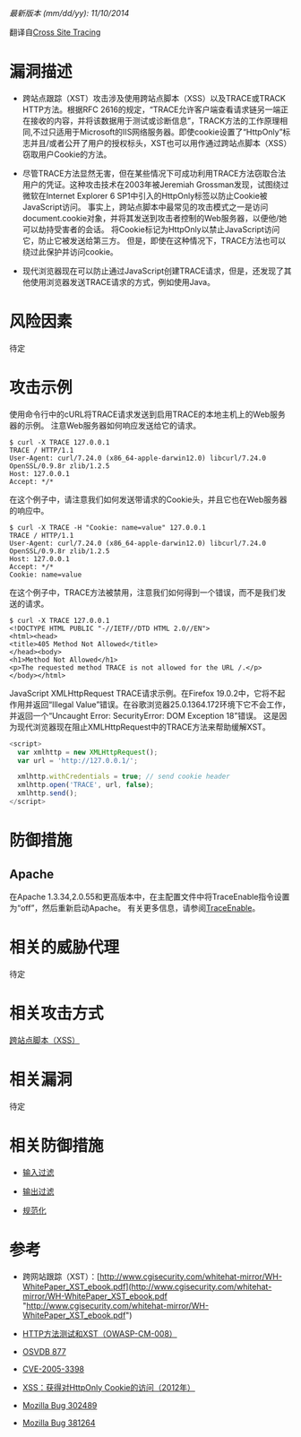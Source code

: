 *最新版本 (mm/dd/yy): 11/10/2014*

翻译自[Cross Site Tracing](https://www.owasp.org/index.php/Cross_Site_Tracing "Cross Site Tracing")

# 漏洞描述

- 跨站点跟踪（XST）攻击涉及使用跨站点脚本（XSS）以及TRACE或TRACK HTTP方法。根据RFC 2616的规定，“TRACE允许客户端查看请求链另一端正在接收的内容，并将该数据用于测试或诊断信息”，TRACK方法的工作原理相同,不过只适用于Microsoft的IIS网络服务器。即使cookie设置了“HttpOnly”标志并且/或者公开了用户的授权标头，XST也可以用作通过跨站点脚本（XSS）窃取用户Cookie的方法。

- 尽管TRACE方法显然无害，但在某些情况下可成功利用TRACE方法窃取合法用户的凭证。这种攻击技术在2003年被Jeremiah Grossman发现，试图绕过微软在Internet Explorer 6 SP1中引入的HttpOnly标签以防止Cookie被JavaScript访问。 事实上，跨站点脚本中最常见的攻击模式之一是访问document.cookie对象，并将其发送到攻击者控制的Web服务器，以便他/她可以劫持受害者的会话。 将Cookie标记为HttpOnly以禁止JavaScript访问它，防止它被发送给第三方。 但是，即使在这种情况下，TRACE方法也可以绕过此保护并访问cookie。


- 现代浏览器现在可以防止通过JavaScript创建TRACE请求，但是，还发现了其他使用浏览器发送TRACE请求的方式，例如使用Java。

# 风险因素
待定

# 攻击示例
使用命令行中的cURL将TRACE请求发送到启用TRACE的本地主机上的Web服务器的示例。 注意Web服务器如何响应发送给它的请求。

```shell
$ curl -X TRACE 127.0.0.1
TRACE / HTTP/1.1
User-Agent: curl/7.24.0 (x86_64-apple-darwin12.0) libcurl/7.24.0 OpenSSL/0.9.8r zlib/1.2.5
Host: 127.0.0.1
Accept: */*
```

在这个例子中，请注意我们如何发送带请求的Cookie头，并且它也在Web服务器的响应中。

```shell
$ curl -X TRACE -H "Cookie: name=value" 127.0.0.1
TRACE / HTTP/1.1
User-Agent: curl/7.24.0 (x86_64-apple-darwin12.0) libcurl/7.24.0 OpenSSL/0.9.8r zlib/1.2.5
Host: 127.0.0.1
Accept: */*
Cookie: name=value
```

在这个例子中，TRACE方法被禁用，注意我们如何得到一个错误，而不是我们发送的请求。

```shell
$ curl -X TRACE 127.0.0.1
<!DOCTYPE HTML PUBLIC "-//IETF//DTD HTML 2.0//EN">
<html><head>
<title>405 Method Not Allowed</title>
</head><body>
<h1>Method Not Allowed</h1>
<p>The requested method TRACE is not allowed for the URL /.</p>
</body></html>
```

JavaScript XMLHttpRequest TRACE请求示例。在Firefox 19.0.2中，它将不起作用并返回“Illegal Value”错误。在谷歌浏览器25.0.1364.172环境下它不会工作，并返回一个“Uncaught Error: SecurityError: DOM Exception 18”错误。 这是因为现代浏览器现在阻止XMLHttpRequest中的TRACE方法来帮助缓解XST。

```javascript
<script>
  var xmlhttp = new XMLHttpRequest();
  var url = 'http://127.0.0.1/';

  xmlhttp.withCredentials = true; // send cookie header
  xmlhttp.open('TRACE', url, false);
  xmlhttp.send();
</script>
```

# 防御措施
## Apache
在Apache 1.3.34,2.0.55和更高版本中，在主配置文件中将TraceEnable指令设置为“off”，然后重新启动Apache。 有关更多信息，请参阅[TraceEnable](http://httpd.apache.org/docs/2.2/mod/core.html#traceenable "TraceEnable")。

# 相关的威胁代理
待定

# 相关攻击方式
[跨站点脚本（XSS）](https://tinytracer.com/archives/owasp%e4%b8%aa%e4%ba%ba%e6%b1%89%e5%8c%96%e6%94%bb%e5%87%bb%e7%b3%bb%e5%88%97%e5%a4%a7%e5%85%a8%ef%bc%9a%e8%b7%a8%e7%ab%99%e7%82%b9%e8%84%9a%e6%9c%ac%ef%bc%88xss%ef%bc%89/ "跨站点脚本（XSS）")

# 相关漏洞
待定

# 相关防御措施

- [输入过滤](https://www.owasp.org/index.php/Input_Validation "输入过滤")

- [输出过滤](https://www.owasp.org/index.php?title=Output_Validation&action=edit&redlink=1 "输出过滤")

- [规范化](https://www.owasp.org/index.php/Canonicalization "规范化")

# 参考

- 跨网站跟踪（XST）：[http://www.cgisecurity.com/whitehat-mirror/WH-WhitePaper_XST_ebook.pdf](http://www.cgisecurity.com/whitehat-mirror/WH-WhitePaper_XST_ebook.pdf "http://www.cgisecurity.com/whitehat-mirror/WH-WhitePaper_XST_ebook.pdf")

- [HTTP方法测试和XST（OWASP-CM-008）](https://www.owasp.org/index.php/Testing_for_HTTP_Methods_and_XST_(OWASP-CM-008) "HTTP方法测试和XST（OWASP-CM-008）")

- [OSVDB 877](http://osvdb.org/show/osvdb/877 "OSVDB 877")

- [CVE-2005-3398](http://web.nvd.nist.gov/view/vuln/detail?vulnId=CVE-2005-3398 "CVE-2005-3398")

- [XSS：获得对HttpOnly Cookie的访问（2012年）](http://seckb.yehg.net/2012/06/xss-gaining-access-to-httponly-cookie.html "XSS：获得对HttpOnly Cookie的访问（2012年）")

- [Mozilla Bug 302489](https://bugzilla.mozilla.org/show_bug.cgi?id=302489 "Mozilla Bug 302489")

- [Mozilla Bug 381264](https://bugzilla.mozilla.org/show_bug.cgi?id=381264 "Mozilla Bug 381264")